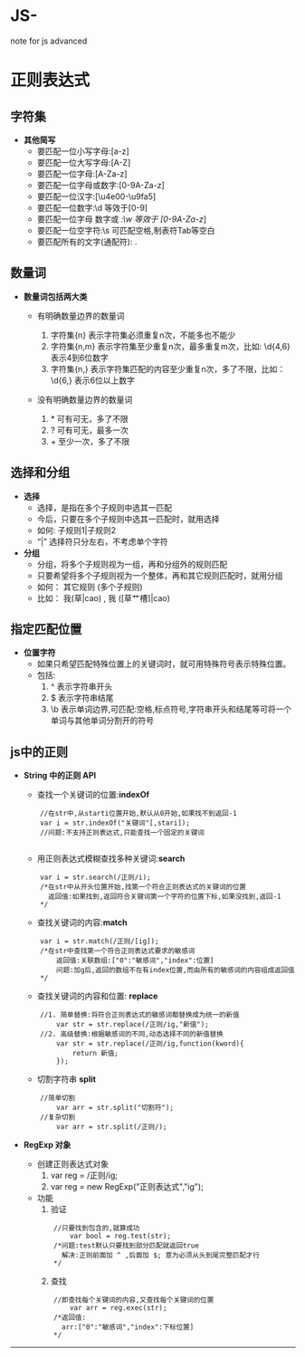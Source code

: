 # JS-
note for js advanced

# 正则表达式

## 字符集
* **其他简写**
	- 要匹配一位小写字母:[a-z]
	- 要匹配一位大写字母:[A-Z]
	- 要匹配一位字母:[A-Za-z]
	- 要匹配一位字母或数字:[0-9A-Za-z]
	- 要匹配一位汉字:[\u4e00-\u9fa5]
	- 要匹配一位数字:\d 等效于[0-9]
	- 要匹配一位字母 数字或 _:\w 等效于 [0-9A-Za-z_]
	- 要匹配一位空字符:\s 可匹配空格,制表符Tab等空白
	- 要匹配所有的文字(通配符): .

## 数量词
* **数量词包括两大类**
	- 有明确数量边界的数量词
	    1. 字符集{n}    表示字符集必须重复n次，不能多也不能少
	    2. 字符集{n,m}  表示字符集至少重复n次，最多重复m次，比如: \d{4,6} 表示4到6位数字
	    3. 字符集{n,}  表示字符集匹配的内容至少重复n次，多了不限，比如：\d{6,} 表示6位以上数字
	    
	- 没有明确数量边界的数量词
	    1. \*  可有可无，多了不限
	    2. \?  可有可无，最多一次
	    3. \+  至少一次，多了不限

## 选择和分组
* **选择**
	- 选择，是指在多个子规则中选其一匹配
	- 今后，只要在多个子规则中选其一匹配时，就用选择
	- 如何: 子规则1|子规则2
	- “|” 选择符只分左右，不考虑单个字符
* **分组**
	- 分组，将多个子规则视为一组，再和分组外的规则匹配
	- 只要希望将多个子规则视为一个整体，再和其它规则匹配时，就用分组
	- 如何： 其它规则 (多个子规则)
	- 比如： 我(草|cao) , 我 ([草艹槽]|cao)

## 指定匹配位置
* **位置字符**
	- 如果只希望匹配特殊位置上的关键词时，就可用特殊符号表示特殊位置。
	- 包括:
		1. ^  表示字符串开头
		2. $  表示字符串结尾
		3. \b 表示单词边界,可匹配:空格,标点符号,字符串开头和结尾等可将一个单词与其他单词分割开的符号

## js中的正则
* **String 中的正则 API**
	- 查找一个关键词的位置:**indexOf**
	```
		//在str中,从starti位置开始,默认从0开始,如果找不到返回-1
		var i = str.indexOf("关键词"[,stari]);
		//问题:不支持正则表达式,只能查找一个固定的关键词
		
	```
	- 用正则表达式模糊查找多种关键词:**search**
	```
		var i = str.search(/正则/i);
		/*在str中从开头位置开始,找第一个符合正则表达式的关键词的位置
		  返回值:如果找到,返回符合关键词第一个字符的位置下标,如果没找到,返回-1
		*/

	```
	- 查找关键词的内容:**match**
	```
		var i = str.match(/正则/[ig]);
		/*在str中查找第一个符合正则表达式要求的敏感词
			返回值:关联数组:["0":"敏感词","index":位置]
			问题:加g后,返回的数组不在有index位置,而由所有的敏感词的内容组成返回值
		*/
	```
	- 查找关键词的内容和位置: **replace**
	```
		//1. 简单替换:将符合正则表达式的敏感词都替换成为统一的新值
			var str = str.replace(/正则/ig,"新值");
		//2. 高级替换:根据敏感词的不同,动态选择不同的新值替换
			var str = str.replace(/正则/ig,function(kword){
				return 新值;
			});
	```
	- 切割字符串 **split**
	```
		//简单切割
			var arr = str.split("切割符");
		//复杂切割
			var arr = str.split(/正则/);
	```

* **RegExp 对象**
	- 创建正则表达式对象
		1. var reg = /正则/ig;
		2. var reg = new RegExp("正则表达式","ig");
	- 功能
		1. 验证
		```
			//只要找到包含的,就算成功
				var bool = reg.test(str);
			/*问题:test默认只要找到部分匹配就返回true
			  解决:正则前面加 ^ ,后面加 $; 意为必须从头到尾完整匹配才行
			*/
		```
		2. 查找
		```
			//即查找每个关键词的内容,又查找每个关键词的位置
				var arr = reg.exec(str);
			/*返回值:
			  arr:["0":"敏感词","index":下标位置]
			*/
		```
----------
